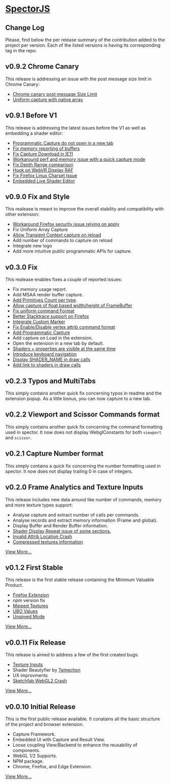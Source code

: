 [SpectorJS](../readme.md)
=========

## Change Log
Please, find below the per release summary of the contribution added to the project per version. Each of the listed versions is having its corresponding tag in the repo.

## v0.9.2 Chrome Canary
This release is addressing an issue with the post message size limit in Chrome Canary:
- [Chrome canary post message Size Limit](https://github.com/BabylonJS/Spector.js/issues/71)
- [Uniform capture with native array](https://github.com/BabylonJS/Spector.js/issues/72)

## v0.9.1 Before V1
This release is addressing the latest issues before the V1 as well as embedding a shader editor:

- [Programmatic Capture do not open in a new tab](https://github.com/BabylonJS/Spector.js/issues/61)
- [Fix memory reporting of buffers](https://github.com/BabylonJS/Spector.js/issues/64)
- [Fix Capture Download in IE11](https://github.com/BabylonJS/Spector.js/issues/65)
- [Workaround perf and memory issue with a quick capture mode](https://github.com/BabylonJS/Spector.js/issues/67)
- [Fix Depth Range comparison](https://github.com/BabylonJS/Spector.js/issues/68)
- [Hook on WebVR Display RAF](https://github.com/BabylonJS/Spector.js/issues/62)
- [Fix Firefox Linux Charset Issue](https://github.com/BabylonJS/Spector.js/issues/70)
- [Embedded Live Shader Editor](https://github.com/BabylonJS/Spector.js/blob/release/documentation/extension.md#shader-editor)

## v0.9.0 Fix and Style
This realease is meant to improve the overall stability and compatibility with other extension:

- [Workaround Firefox security issue relying on apply](https://github.com/BabylonJS/Spector.js/issues/37)
- Fix Uniform Array Capture
- [Allow Transient Context capture on reload](https://github.com/BabylonJS/Spector.js/issues/60)
- Add number of commands to capture on reload
- Integrate new logo
- Add more intuitive public programmatic APIs for capture.

## v0.3.0 Fix
This realease enables fixes a couple of reported issues:

- Fix memory usage report.
- Add MSAA render buffer capture.
- [Add Primitives Count per type](https://github.com/BabylonJS/Spector.js/issues/43).
- [Allow capture of float based width/height of FrameBuffer](https://github.com/BabylonJS/Spector.js/issues/52)
- [Fix uniform command Format](https://github.com/BabylonJS/Spector.js/issues/50)
- [Better Stacktrace support on Firefox](https://github.com/BabylonJS/Spector.js/issues/47)
- [Integrate Custom Marker](https://github.com/BabylonJS/Spector.js/issues/45)
- [Fix Enable/Disable vertex attrib command format](https://github.com/BabylonJS/Spector.js/issues/55)
- [Add Programmatic Capture](https://github.com/BabylonJS/Spector.js/issues/46)
- Add capture on Load in the extension.
- Open the extension in a new tab by default.
- [Shaders + properties are visible at the same time](https://github.com/BabylonJS/Spector.js/issues/59)
- [Introduce keyboard navigation](https://github.com/BabylonJS/Spector.js/issues/54)
- [Display SHADER_NAME in draw calls](https://github.com/BabylonJS/Spector.js/issues/53)
- [Add link to shaders in draw calls](https://github.com/BabylonJS/Spector.js/issues/53)

## v0.2.3 Typos and MultiTabs
This simply contains another quick fix concerning typos in readme and the extension popup. As a little bonus, you can now capture to a new tab.

## v0.2.2 Viewport and Scissor Commands format
This simply contains another quick fix concerning the command formatting used in spector. It now does not display WebglConstants for both ```viewport``` and ```scissor```.

## v0.2.1 Capture Number format
This simply contains a quick fix concerning the number formatting used in spector. It now does not display trailing 0 in case of integers.

## v0.2.0 Frame Analytics and Texture Inputs
This release includes new data around like number of commands, memory and more texture types support:

- Analyse capture and extract number of calls per commands.
- Analyse records and extract memory information (Frame and global).
- Display Buffer and Render Buffer information.
- [Shader Display Repeat issue of some sections.](https://github.com/BabylonJS/Spector.js/issues/34)
- [Invalid Attrib Location Crash](https://github.com/BabylonJS/Spector.js/issues/33)
- [Compressed textures information](https://github.com/BabylonJS/Spector.js/issues/32)

[View More...](changeLogs/v0.2.0.md)

## v0.1.2 First Stable
This release is the first stable release containing the Minimum Valuable Product.

- [Firefox Extension](https://addons.mozilla.org/en-US/firefox/addon/spector-js/)
- npm version fix
- [Mipped Textures](https://github.com/BabylonJS/Spector.js/issues/31)
- [UBO Values](https://github.com/BabylonJS/Spector.js/issues/30)
- [Unspyed Mode](https://github.com/BabylonJS/Spector.js/issues/29)

[View More...](changeLogs/v0.1.2.md)

## v0.0.11 Fix Release
This release is aimed to address a few of the first created bugs:

- [Texture Inputs](https://github.com/BabylonJS/Spector.js/issues/1)
- Shader Beautyfier by [Temechon](https://github.com/Temechon)
- UX improvments
- [Sketchfab WebGL2 Crash](https://github.com/BabylonJS/Spector.js/issues/13)

[View More...](changeLogs/v0.0.11.md)

## v0.0.10 Initial Release
This is the first public release available. It conatains all the basic structure of the project and browser extension.

- Capture Framework.
- Embedded UI with Capture and Result View.
- Loose coupling View/Backend to enhance the reusability of components.
- WebGL 1/2 Supports.
- NPM package.
- Chrome, Firefox, and Edge Extension.

[View More...](changeLogs/v0.0.10.md)